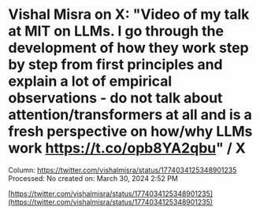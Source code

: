 # Vishal Misra on X: "Video of my talk at MIT on LLMs. I go through the development of how they work step by step from first principles and explain a lot of empirical observations - do not talk about attention/transformers at all and is a fresh perspective on how/why LLMs work https://t.co/opb8YA2qbu" / X

Column: https://twitter.com/vishalmisra/status/1774034125348901235
Processed: No
created on: March 30, 2024 2:52 PM

[https://twitter.com/vishalmisra/status/1774034125348901235](https://twitter.com/vishalmisra/status/1774034125348901235)